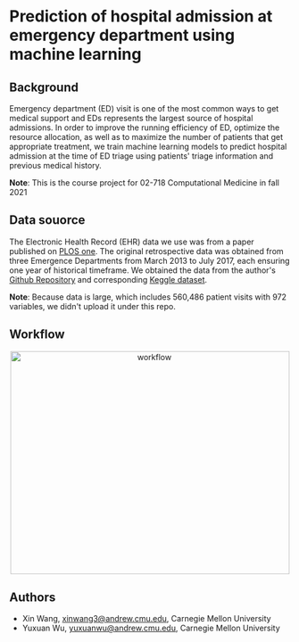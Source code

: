 # Prediction of hospital admission at emergency department using machine learning


## Background
Emergency department (ED) visit is one of the most common ways to get medical support and EDs represents the largest source of hospital admissions. In order to improve the running efficiency of ED, optimize the resource allocation, as well as to maximize the number of patients that get appropriate treatment, we train machine learning models to predict hospital admission at the time of ED triage using patients' triage information and previous medical history.

**Note**: This is the course project for 02-718 Computational Medicine in fall 2021


## Data souorce
The Electronic Health Record (EHR) data we use was from a paper published on [PLOS one](https://doi.org/10.1371/journal.pone.0201016). The original retrospective data was obtained from three Emergence Departments from March 2013 to July 2017, each ensuring one year of historical timeframe. We obtained the data from the author's [Github Repository](https://github.com/yaleemmlc/admissionprediction) and corresponding [Keggle dataset](https://www.kaggle.com/maalonahospital-triage-and-history-data-top-variables/data). 

**Note**: Because data is large, which includes 560,486 patient visits with 972 variables, we didn't upload it under this repo.


## Workflow

<p align="center">
    <img src="https://github.com/yuxuanwu17/proj4CM/blob/WX/Workflow.png" height="400" width="500" alt = "workflow"/>
</p>

## Authors
* Xin Wang, xinwang3@andrew.cmu.edu, Carnegie Mellon University
* Yuxuan Wu, yuxuanwu@andrew.cmu.edu, Carnegie Mellon University
